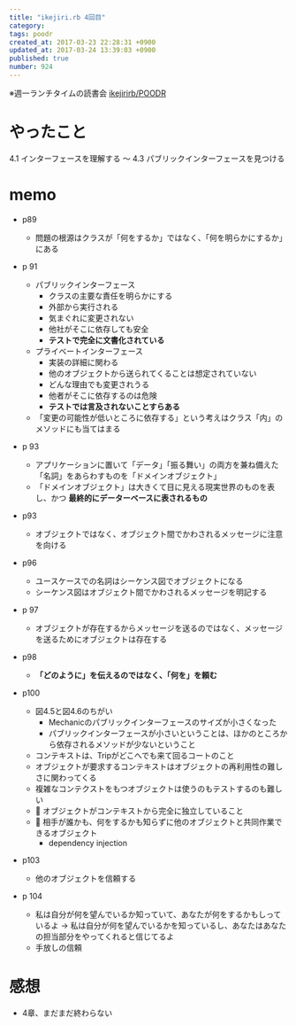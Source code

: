 ```yaml
---
title: "ikejiri.rb 4回目"
category: 
tags: poodr
created_at: 2017-03-23 22:28:31 +0900
updated_at: 2017-03-24 13:39:03 +0900
published: true
number: 924
---
```


※週一ランチタイムの読書会 [ikejirirb/POODR](https://github.com/ikejirirb/POODR)

# やったこと
 4.1 インターフェースを理解する 〜 4.3 パブリックインターフェースを見つける

# memo
* p89
  * 問題の根源はクラスが「何をするか」ではなく、「何を明らかにするか」にある

* p 91
    * パブリックインターフェース
        * クラスの主要な責任を明らかにする
        * 外部から実行される
        * 気まぐれに変更されない
        * 他社がそこに依存しても安全
        * __テストで完全に文書化されている__
    * プライベートインターフェース
        * 実装の詳細に関わる
        * 他のオブジェクトから送られてくることは想定されていない
        * どんな理由でも変更されうる
        * 他者がそこに依存するのは危険
        * __テストでは言及されないことすらある__
    * 「変更の可能性が低いところに依存する」という考えはクラス「内」のメソッドにも当てはまる
* p 93
    * アプリケーションに置いて「データ」「振る舞い」の両方を兼ね備えた「名詞」をあらわすものを「ドメインオブジェクト」
    * 「ドメインオブジェクト」は大きくて目に見える現実世界のものを表し、かつ __最終的にデーターベースに表されるもの__
* p93
    * オブジェクトではなく、オブジェクト間でかわされるメッセージに注意を向ける

* p96
    * ユースケースでの名詞はシーケンス図でオブジェクトになる
    * シーケンス図はオブジェクト間でかわされるメッセージを明記する

* p 97
    * オブジェクトが存在するからメッセージを送るのではなく、メッセージを送るためにオブジェクトは存在する

* p98
    * __「どのように」を伝えるのではなく、「何を」を頼む__

* p100
    * 図4.5と図4.6のちがい
        * Mechanicのパブリックインターフェースのサイズが小さくなった
        * パブリックインターフェースが小さいということは、ほかのところから依存されるメソッドが少ないということ
    * コンテキストは、Tripがどこへでも来て回るコートのこと
    * オブジェクトが要求するコンテキストはオブジェクトの再利用性の難しさに関わってくる
    * 複雑なコンテクストをもつオブジェクトは使うのもテストするのも難しい
    *  :100: オブジェクトがコンテキストから完全に独立していること
    * :100: 相手が誰かも、何をするかも知らずに他のオブジェクトと共同作業できるオブジェクト
        * dependency injection

* p103 
    * 他のオブジェクトを信頼する

* p 104
    * 私は自分が何を望んでいるか知っていて、あなたが何をするかもしっているよ → 私は自分が何を望んでいるかを知っているし、あなたはあなたの担当部分をやってくれると信じてるよ
    * 手放しの信頼

# 感想
* 4章、まだまだ終わらない
